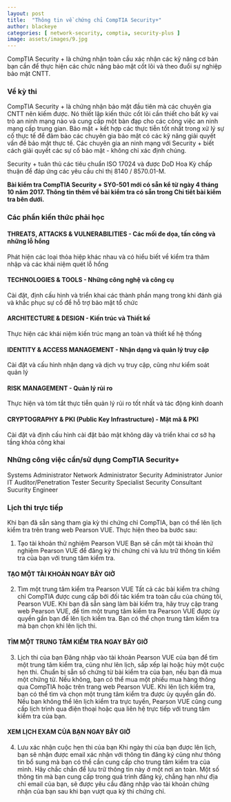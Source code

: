 ```yaml
---
layout: post
title:  "Thông tin về chứng chỉ CompTIA Security+"
author: blackeye
categories: [ network-security, comptia, security-plus ]
image: assets/images/9.jpg
---
```

CompTIA Security + là chứng nhận toàn cầu xác nhận các kỹ năng cơ bản bạn cần để thực hiện các chức năng bảo mật cốt lõi và theo đuổi sự nghiệp bảo mật CNTT.

### Về kỳ thi
CompTIA Security + là chứng nhận bảo mật đầu tiên mà các chuyên gia CNTT nên kiếm được. Nó thiết lập kiến thức cốt lõi cần thiết cho bất kỳ vai trò an ninh mạng nào và cung cấp một bàn đạp cho các công việc an ninh mạng cấp trung gian. Bảo mật + kết hợp các thực tiễn tốt nhất trong xử lý sự cố thực tế để đảm bảo các chuyên gia bảo mật có các kỹ năng giải quyết vấn đề bảo mật thực tế. Các chuyên gia an ninh mạng với Security + biết cách giải quyết các sự cố bảo mật - không chỉ xác định chúng.

Security + tuân thủ các tiêu chuẩn ISO 17024 và được DoD Hoa Kỳ chấp thuận để đáp ứng các yêu cầu chỉ thị 8140 / 8570.01-M.

**Bài kiểm tra CompTIA Security + SY0-501 mới có sẵn kể từ ngày 4 tháng 10 năm 2017. Thông tin thêm về bài kiểm tra có sẵn trong Chi tiết bài kiểm tra bên dưới.** 

### Các phần kiến thức phải học
#### THREATS, ATTACKS & VULNERABILITIES - Các mối đe dọa, tấn công và những lỗ hổng
Phát hiện các loại thỏa hiệp khác nhau và có hiểu biết về kiểm tra thâm nhập và các khái niệm quét lỗ hổng

#### TECHNOLOGIES & TOOLS - Những công nghệ và công cụ
Cài đặt, định cấu hình và triển khai các thành phần mạng trong khi đánh giá và khắc phục sự cố để hỗ trợ bảo mật tổ chức

#### ARCHITECTURE & DESIGN - Kiến trúc và Thiết kế
Thực hiện các khái niệm kiến trúc mạng an toàn và thiết kế hệ thống

#### IDENTITY & ACCESS MANAGEMENT - Nhận dạng và quản lý truy cập
Cài đặt và cấu hình nhận dạng và dịch vụ truy cập, cũng như kiểm soát quản lý

#### RISK MANAGEMENT - Quản lý rủi ro
Thực hiện và tóm tắt thực tiễn quản lý rủi ro tốt nhất và tác động kinh doanh

#### CRYPTOGRAPHY & PKI (Public Key Infrastructure) - Mật mã & PKI
Cài đặt và định cấu hình cài đặt bảo mật không dây và triển khai cơ sở hạ tầng khóa công khai

### Những công việc cần/sử dụng CompTIA Security+ 

Systems Administrator	Network Administrator
Security Administrator	Junior IT Auditor/Penetration Tester
Security Specialist	Security Consultant
Sucurity Engineer	

### Lịch thi trực tiếp
Khi bạn đã sẵn sàng tham gia kỳ thi chứng chỉ CompTIA, bạn có thể lên lịch kiểm tra trên trang web Pearson VUE. Thực hiện theo ba bước sau:

1. Tạo tài khoản thử nghiệm Pearson VUE
Bạn sẽ cần một tài khoản thử nghiệm Pearson VUE để đăng ký thi chứng chỉ và lưu trữ thông tin kiểm tra của bạn với trung tâm kiểm tra.

#### TẠO MỘT TÀI KHOẢN NGAY BÂY GIỜ

2. Tìm một trung tâm kiểm tra Pearson VUE
Tất cả các bài kiểm tra chứng chỉ CompTIA được cung cấp bởi đối tác kiểm tra toàn cầu của chúng tôi, Pearson VUE. Khi bạn đã sẵn sàng làm bài kiểm tra, hãy truy cập trang web Pearson VUE, để tìm một trung tâm kiểm tra Pearson VUE được ủy quyền gần bạn để lên lịch kiểm tra. Bạn có thể chọn trung tâm kiểm tra mà bạn chọn khi lên lịch thi.

#### TÌM MỘT TRUNG TÂM KIỂM TRA NGAY BÂY GIỜ

3. Lịch thi của bạn
Đăng nhập vào tài khoản Pearson VUE của bạn để tìm một trung tâm kiểm tra, cũng như lên lịch, sắp xếp lại hoặc hủy một cuộc hẹn thi. Chuẩn bị sẵn số chứng từ bài kiểm tra của bạn, nếu bạn đã mua một chứng từ. Nếu không, bạn có thể mua một phiếu mua hàng thông qua CompTIA hoặc trên trang web Pearson VUE. Khi lên lịch kiểm tra, bạn có thể tìm và chọn một trung tâm kiểm tra được ủy quyền gần đó. Nếu bạn không thể lên lịch kiểm tra trực tuyến, Pearson VUE cũng cung cấp lịch trình qua điện thoại hoặc qua liên hệ trực tiếp với trung tâm kiểm tra của bạn.

#### XEM LỊCH EXAM CỦA BẠN NGAY BÂY GIỜ

4. Lưu xác nhận cuộc hẹn thi của bạn
Khi ngày thi của bạn được lên lịch, bạn sẽ nhận được email xác nhận với thông tin đăng ký cũng như thông tin bổ sung mà bạn có thể cần cung cấp cho trung tâm kiểm tra của mình. Hãy chắc chắn để lưu trữ thông tin này ở một nơi an toàn. Một số thông tin mà bạn cung cấp trong quá trình đăng ký, chẳng hạn như địa chỉ email của bạn, sẽ được yêu cầu đăng nhập vào tài khoản chứng nhận của bạn sau khi bạn vượt qua kỳ thi chứng chỉ.

